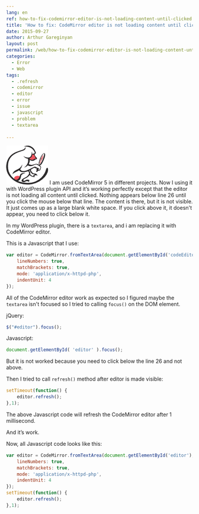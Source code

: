 ```yaml
---
lang: en
ref: how-to-fix-codemirror-editor-is-not-loading-content-until-clicked
title: 'How to fix: CodeMirror editor is not loading content until clicked'
date: 2015-09-27
author: Arthur Gareginyan
layout: post
permalink: /web/how-to-fix-codemirror-editor-is-not-loading-content-until-clicked.html
categories:
  - Error
  - Web
tags:
  - .refresh
  - codemirror
  - editor
  - error
  - issue
  - javascript
  - problem
  - textarea

---
```


![thumb](/images/thumbnail/CodeMirror.png)
I am used CodeMirror 5 in different projects. Now I using it with WordPress plugin API and it’s working perfectly except that the editor is not loading all content until clicked. Nothing appears below line 26 until you click the mouse below that line. The content is there, but it is not visible. It just comes up as a large blank white space. If you click above it, it doesn't appear, you need to click below it.


In my WordPress plugin, there is a `textarea`, and i am replacing it with CodeMirror editor.

This is a Javascript that I use:

```js
var editor = CodeMirror.fromTextArea(document.getElementById('codeEditor'), {
	lineNumbers: true,
	matchBrackets: true,
	mode: 'application/x-httpd-php',
	indentUnit: 4
});
```


All of the CodeMirror editor work as expected so I figured maybe the `textarea` isn't focused so I tried to calling `focus()` on the DOM element.

jQuery:

```js
$("#editor").focus();
```

Javascript:

```js
document.getElementById( 'editor' ).focus();
```

But it is not worked because you need to click below the line 26 and not above.

Then I tried to call `refresh()` method after editor is made visible:

```js
setTimeout(function() {
	editor.refresh();
},1);
```

The above Javascript code will refresh the CodeMirror editor after 1 millisecond.

And it’s work.

Now, all Javascript code looks like this:

```js
var editor = CodeMirror.fromTextArea(document.getElementById('editor'), {
	lineNumbers: true,
	matchBrackets: true,
	mode: 'application/x-httpd-php',
	indentUnit: 4
});
setTimeout(function() {
	editor.refresh();
},1);
```
